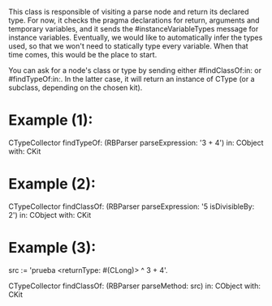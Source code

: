 This class is responsible of visiting a parse node and return its declared type. For now, it checks the pragma declarations for return, arguments and temporary variables, and it sends the #instanceVariableTypes message for instance variables.
Eventually, we would like to automatically infer the types used, so that we won't need to statically type every variable. When that time comes, this would be the place to start.

You can ask for a node's class or type by sending either #findClassOf:in: or #findTypeOf:in:. In the latter case, it will return an instance of CType (or a subclass, depending on the chosen kit).

Example (1):
=======

CTypeCollector
	findTypeOf: (RBParser parseExpression: '3 + 4')
	in: CObject
	with: CKit 


Example (2):
=======

CTypeCollector
	findClassOf: (RBParser parseExpression: '5 isDivisibleBy: 2')
	in: CObject
	with: CKit 


Example (3):
=======

src := 'prueba
	<returnType: #(CLong)>
	^ 3 + 4'.

CTypeCollector
	findClassOf: (RBParser parseMethod: src)
	in: CObject
	with: CKit 
